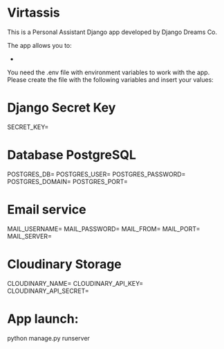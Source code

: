 # Virtassis

This is a Personal Assistant Django app developed by Django Dreams Co.

The app allows you to:

- 


You need the .env file with environment variables to work with the app. Please create the file with the following variables and insert your values:

# Django Secret Key

SECRET_KEY=

# Database PostgreSQL
POSTGRES_DB=
POSTGRES_USER=
POSTGRES_PASSWORD=
POSTGRES_DOMAIN=
POSTGRES_PORT=

# Email service
MAIL_USERNAME=
MAIL_PASSWORD=
MAIL_FROM=
MAIL_PORT=
MAIL_SERVER=

# Cloudinary Storage
CLOUDINARY_NAME=
CLOUDINARY_API_KEY=
CLOUDINARY_API_SECRET=

# App launch:

python manage.py runserver

